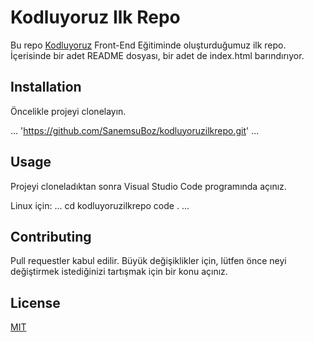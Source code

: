 # Kodluyoruz Ilk Repo
Bu repo [Kodluyoruz](https://www.kodluyoruz.org/) Front-End Eğitiminde oluşturduğumuz ilk repo. İçerisinde bir adet README dosyası, bir adet de index.html barındırıyor.

## Installation
Öncelikle projeyi clonelayın. 

...
'https://github.com/SanemsuBoz/kodluyoruzilkrepo.git'
...

## Usage

Projeyi cloneladıktan sonra Visual Studio Code programında açınız.

Linux için:
...
cd kodluyoruzilkrepo
code .
...

## Contributing

Pull requestler kabul edilir. Büyük değişiklikler için, lütfen önce neyi değiştirmek istediğinizi tartışmak için bir konu açınız.

## License

[MIT](https://choosealicense.com/licenses/mit/) 
